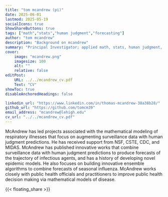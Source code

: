 ```yaml
---
title: "tom mcandrew (pi)"
date: 2025-06-01
lastmod: 2025-05-19
socialIcons: true
ShowShareButtons: true
tags: ["math","stats","human judgment","forecasting"]
author: "tom mcandrew"
description: "Background on mcandrew" 
summary: "Principal Investigator; applied math, stats, human judgment, forecasting, infectious diseases" 
cover:
    image: "mcandrew.png"
    imagesize: 100
    alt: ""
    relative: false
editPost:
    URL: ../../mcandrew_cv.pdf
    Text: "CV"
showToc: true
disableAnchoredHeadings: false

linkedin_url: "https://www.linkedin.com/in/thomas-mcandrew-38a38b28/"
github_url: "https://github.com/tomcm39"
email_address: "mcandrew@lehigh.edu"
cv_url: "../../mcandrew_cv.pdf"
---
```


McAndrew has led projects associated with the mathematical modeling of respiratory illnesses that focus on augmenting surveillance data with human judgment predictions. He has received support from NSF, CSTE, CDC, and MIDAS. McAndrew has published innovative works that combine surveillance data with human judgment predictions to produce forecasts of the trajectory of infectious agents, and has a history of developing novel epidemic models. He also focuses on building innovative ensemble algorithms to combine forecasts of seasonal influenza. McAndrew works closely with public health officials and practitioners to improve public health decision making via mathematical models of disease.

{{< floating_share >}} 